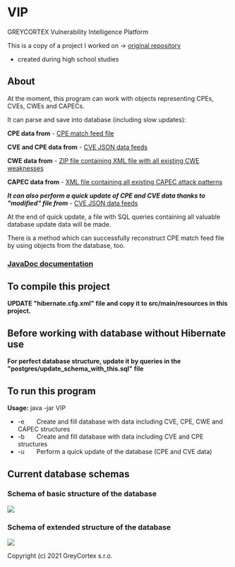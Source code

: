 # VIP
GREYCORTEX Vulnerability Intelligence Platform

This is a copy of a project I worked on -> [original repository](https://github.com/greycortex/VIP)
- created during high school studies

## About
At the moment, this program can work with objects representing CPEs, CVEs, CWEs and CAPECs.

It can parse and save into database (including slow updates):

**CPE data from** - [CPE match feed file](https://nvd.nist.gov/feeds/json/cpematch/1.0/nvdcpematch-1.0.json.zip)

**CVE and CPE data from** - [CVE JSON data feeds](https://nvd.nist.gov/vuln/data-feeds)

**CWE data from** - [ZIP file containing XML file with all existing CWE weaknesses](https://cwe.mitre.org/data/xml/cwec_latest.xml.zip)

**CAPEC data from** - [XML file containing all existing CAPEC attack patterns](https://capec.mitre.org/data/xml/capec_latest.xml)

***It can also perform a quick update of CPE and CVE data thanks to "modified" file from*** - [CVE JSON data feeds](https://nvd.nist.gov/vuln/data-feeds)

At the end of quick update, a file with SQL queries containing all valuable database update data will be made.

There is a method which can successfully reconstruct CPE match feed file by using objects from the database, too.

### [JavaDoc documentation](https://htmlpreview.github.io/?https://github.com/greycortex/VIP/blob/master/doc/JavaDoc/index.html)

## To compile this project

**UPDATE "hibernate.cfg.xml" file and copy it to src/main/resources in this project.**

## Before working with database without Hibernate use

**For perfect database structure, update it by queries in the "postgres/update_schema_with_this.sql" file**

## To run this program

**Usage:** java -jar VIP
- -e &nbsp; &nbsp; &nbsp; Create and fill database with data including CVE, CPE, CWE and CAPEC structures
- -b &nbsp; &nbsp; &nbsp; Create and fill database with data including CVE and CPE structures
- -u &nbsp; &nbsp; &nbsp; Perform a quick update of the database (CPE and CVE data)

## Current database schemas

### Schema of basic structure of the database

![](https://github.com/greycortex/VIP/blob/master/doc/basic_mitre_schema.png?raw=true)

### Schema of extended structure of the database

![](https://github.com/greycortex/VIP/blob/master/doc/extended_mitre_schema.png?raw=true)

Copyright (c) 2021 GreyCortex s.r.o.
